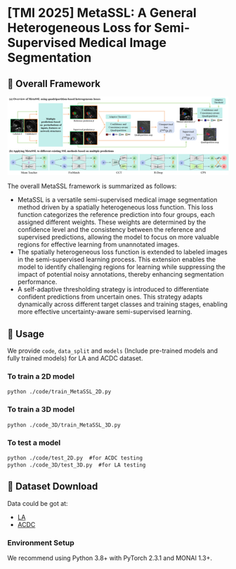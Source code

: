 # [TMI 2025] MetaSSL: A General Heterogeneous Loss for Semi-Supervised Medical Image Segmentation
## 📌 Overall Framework
![Framework](MetaSSL.png)

The overall MetaSSL framework is summarized as follows:
- MetaSSL is a versatile semi-supervised medical image segmentation method driven by a spatially heterogeneous loss function. This loss function categorizes the reference prediction into four groups, each assigned different weights. These weights are determined by the confidence level and the consistency between the reference and supervised predictions, allowing the model to focus on more valuable regions for effective learning from unannotated images.
- The spatially heterogeneous loss function is extended to labeled images in the semi-supervised learning process. This extension enables the model to identify challenging regions for learning while suppressing the impact of potential noisy annotations, thereby enhancing segmentation performance.
- A self-adaptive thresholding strategy is introduced to differentiate confident predictions from uncertain ones. This strategy adapts dynamically across different target classes and training stages, enabling more effective uncertainty-aware semi-supervised learning.

## 👀 Usage
We provide `code`, `data_split` and `models` (Include pre-trained models and fully trained models) for LA and ACDC dataset.


### To train a 2D model
```
python ./code/train_MetaSSL_2D.py  
``` 

### To train a 3D model
```
python ./code_3D/train_MetaSSL_3D.py 
``` 

### To test a model
```
python ./code/test_2D.py  #for ACDC testing
python ./code_3D/test_3D.py  #for LA testing
```


## 📁 Dataset Download
Data could be got at:
- [LA](https://github.com/yulequan/UA-MT/tree/master/data)
- [ACDC](https://github.com/HiLab-git/SSL4MIS/tree/master/data/ACDC)


### Environment Setup

We recommend using Python 3.8+ with PyTorch 2.3.1 and MONAI 1.3+.



